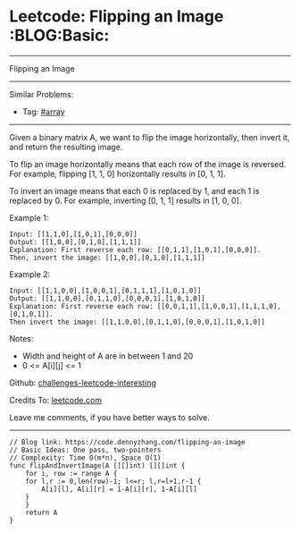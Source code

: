 
# Leetcode: Flipping an Image     :BLOG:Basic:

---

Flipping an Image  

---

Similar Problems:  

-   Tag: [#array](https://code.dennyzhang.com/tag/array)

---

Given a binary matrix A, we want to flip the image horizontally, then invert it, and return the resulting image.  

To flip an image horizontally means that each row of the image is reversed.  For example, flipping [1, 1, 0] horizontally results in [0, 1, 1].  

To invert an image means that each 0 is replaced by 1, and each 1 is replaced by 0. For example, inverting [0, 1, 1] results in [1, 0, 0].  

Example 1:  

    Input: [[1,1,0],[1,0,1],[0,0,0]]
    Output: [[1,0,0],[0,1,0],[1,1,1]]
    Explanation: First reverse each row: [[0,1,1],[1,0,1],[0,0,0]].
    Then, invert the image: [[1,0,0],[0,1,0],[1,1,1]]

Example 2:  

    Input: [[1,1,0,0],[1,0,0,1],[0,1,1,1],[1,0,1,0]]
    Output: [[1,1,0,0],[0,1,1,0],[0,0,0,1],[1,0,1,0]]
    Explanation: First reverse each row: [[0,0,1,1],[1,0,0,1],[1,1,1,0],[0,1,0,1]].
    Then invert the image: [[1,1,0,0],[0,1,1,0],[0,0,0,1],[1,0,1,0]]

Notes:  

-   Width and height of A are in between 1 and 20
-   0 <= A[i][j] <= 1

Github: [challenges-leetcode-interesting](https://github.com/DennyZhang/challenges-leetcode-interesting/tree/master/problems/flipping-an-image)  

Credits To: [leetcode.com](https://leetcode.com/problems/flipping-an-image/description/)  

Leave me comments, if you have better ways to solve.  

---

    // Blog link: https://code.dennyzhang.com/flipping-an-image
    // Basic Ideas: One pass, two-pointers
    // Complexity: Time O(m*n), Space O(1)
    func flipAndInvertImage(A [][]int) [][]int {
        for i, row := range A {
    	for l,r := 0,len(row)-1; l<=r; l,r=l+1,r-1 {
    	    A[i][l], A[i][r] = 1-A[i][r], 1-A[i][l]
    	}
        }
        return A
    }

